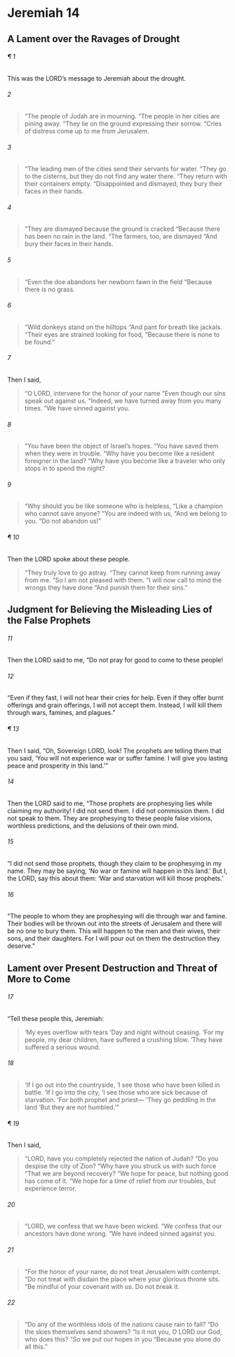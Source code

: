 # Jeremiah 14
## A Lament over the Ravages of Drought
###### ¶ 1
This was the LORD’s message to Jeremiah about the drought.
###### 2
> “The people of Judah are in mourning.
> “The people in her cities are pining away.
> “They lie on the ground expressing their sorrow.
> “Cries of distress come up to me from Jerusalem.
###### 3
> “The leading men of the cities send their servants for water.
> “They go to the cisterns, but they do not find any water there.
> “They return with their containers empty.
> “Disappointed and dismayed, they bury their faces in their hands.
###### 4
> “They are dismayed because the ground is cracked
> “Because there has been no rain in the land.
> “The farmers, too, are dismayed
> “And bury their faces in their hands.
###### 5
> “Even the doe abandons her newborn fawn in the field
> “Because there is no grass.
###### 6
> “Wild donkeys stand on the hilltops
> “And pant for breath like jackals.
> “Their eyes are strained looking for food,
> “Because there is none to be found.”
###### 7
Then I said,
> “O LORD, intervene for the honor of your name
> “Even though our sins speak out against us.
> “Indeed, we have turned away from you many times.
> “We have sinned against you.
###### 8
> “You have been the object of Israel’s hopes.
> “You have saved them when they were in trouble.
> “Why have you become like a resident foreigner in the land?
> “Why have you become like a traveler who only stops in to spend the night?
###### 9
> “Why should you be like someone who is helpless,
> “Like a champion who cannot save anyone?
> “You are indeed with us,
> “And we belong to you.
> “Do not abandon us!”
###### ¶ 10
Then the LORD spoke about these people.
> “They truly love to go astray.
> “They cannot keep from running away from me.
> “So I am not pleased with them.
> “I will now call to mind the wrongs they have done
> “And punish them for their sins.”
## Judgment for Believing the Misleading Lies of the False Prophets
###### 11
Then the LORD said to me, “Do not pray for good to come to these people!
###### 12
“Even if they fast, I will not hear their cries for help. Even if they offer burnt offerings and grain offerings, I will not accept them. Instead, I will kill them through wars, famines, and plagues.”
###### ¶ 13
Then I said, “Oh, Sovereign LORD, look! The prophets are telling them that you said, ‘You will not experience war or suffer famine. I will give you lasting peace and prosperity in this land.’”
###### 14
Then the LORD said to me, “Those prophets are prophesying lies while claiming my authority! I did not send them. I did not commission them. I did not speak to them. They are prophesying to these people false visions, worthless predictions, and the delusions of their own mind.
###### 15
“I did not send those prophets, though they claim to be prophesying in my name. They may be saying, ‘No war or famine will happen in this land.’ But I, the LORD, say this about them: ‘War and starvation will kill those prophets.’
###### 16
“The people to whom they are prophesying will die through war and famine. Their bodies will be thrown out into the streets of Jerusalem and there will be no one to bury them. This will happen to the men and their wives, their sons, and their daughters. For I will pour out on them the destruction they deserve.”
## Lament over Present Destruction and Threat of More to Come
###### 17
“Tell these people this, Jeremiah:
> ‘My eyes overflow with tears
> ‘Day and night without ceasing.
> ‘For my people, my dear children, have suffered a crushing blow.
> ‘They have suffered a serious wound.
###### 18
> ‘If I go out into the countryside,
> ‘I see those who have been killed in battle.
> ‘If I go into the city,
> ‘I see those who are sick because of starvation.
> ‘For both prophet and priest—
> ‘They go peddling in the land
> ‘But they are not humbled.’”
###### ¶ 19
Then I said,
> “LORD, have you completely rejected the nation of Judah?
> “Do you despise the city of Zion?
> “Why have you struck us with such force
> “That we are beyond recovery?
> “We hope for peace, but nothing good has come of it.
> “We hope for a time of relief from our troubles, but experience terror.
###### 20
> “LORD, we confess that we have been wicked.
> “We confess that our ancestors have done wrong.
> “We have indeed sinned against you.
###### 21
> “For the honor of your name, do not treat Jerusalem with contempt.
> “Do not treat with disdain the place where your glorious throne sits.
> “Be mindful of your covenant with us. Do not break it.
###### 22
> “Do any of the worthless idols of the nations cause rain to fall?
> “Do the skies themselves send showers?
> “Is it not you, O LORD our God, who does this?
> “So we put our hopes in you
> “Because you alone do all this.”

